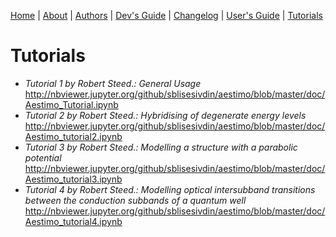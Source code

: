 [Home](index.md) | [About](about.md) | [Authors](AUTHORS.md) | [Dev's Guide](DEVSGUIDE.md) | [Changelog](CHANGELOG.md) | [User's Guide](USERSGUIDE.md) | [Tutorials](tutorials.md)

# Tutorials

* *Tutorial 1 by Robert Steed.: General Usage* http://nbviewer.jupyter.org/github/sblisesivdin/aestimo/blob/master/doc/Aestimo_Tutorial.ipynb
* *Tutorial 2 by Robert Steed.: Hybridising of degenerate energy levels* http://nbviewer.jupyter.org/github/sblisesivdin/aestimo/blob/master/doc/Aestimo_tutorial2.ipynb
* *Tutorial 3 by Robert Steed.: Modelling a structure with a parabolic potential* http://nbviewer.jupyter.org/github/sblisesivdin/aestimo/blob/master/doc/Aestimo_tutorial3.ipynb
* *Tutorial 4 by Robert Steed.: Modelling optical intersubband transitions between the conduction subbands of a quantum well* http://nbviewer.jupyter.org/github/sblisesivdin/aestimo/blob/master/doc/Aestimo_tutorial4.ipynb

